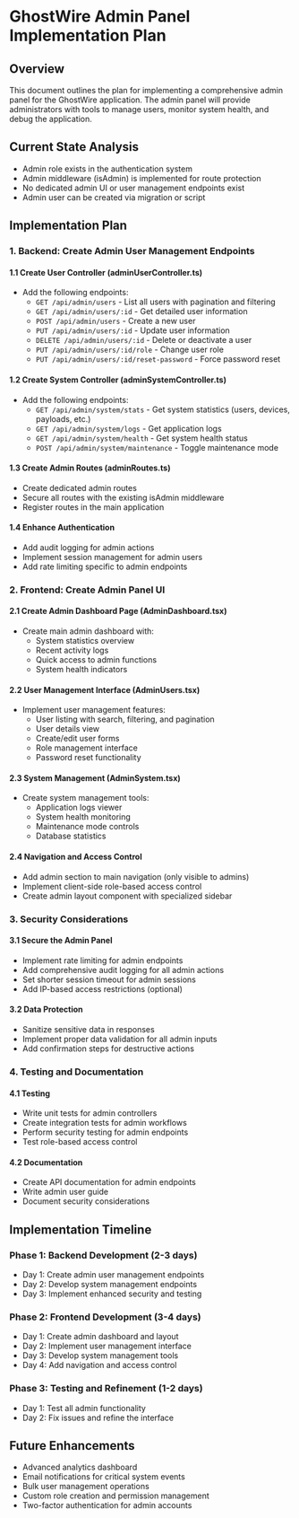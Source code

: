 # GhostWire Admin Panel Implementation Plan

## Overview
This document outlines the plan for implementing a comprehensive admin panel for the GhostWire application. The admin panel will provide administrators with tools to manage users, monitor system health, and debug the application.

## Current State Analysis
- Admin role exists in the authentication system
- Admin middleware (isAdmin) is implemented for route protection
- No dedicated admin UI or user management endpoints exist
- Admin user can be created via migration or script

## Implementation Plan

### 1. Backend: Create Admin User Management Endpoints

#### 1.1 Create User Controller (adminUserController.ts)
- Add the following endpoints:
  - `GET /api/admin/users` - List all users with pagination and filtering
  - `GET /api/admin/users/:id` - Get detailed user information
  - `POST /api/admin/users` - Create a new user
  - `PUT /api/admin/users/:id` - Update user information
  - `DELETE /api/admin/users/:id` - Delete or deactivate a user
  - `PUT /api/admin/users/:id/role` - Change user role
  - `PUT /api/admin/users/:id/reset-password` - Force password reset

#### 1.2 Create System Controller (adminSystemController.ts)
- Add the following endpoints:
  - `GET /api/admin/system/stats` - Get system statistics (users, devices, payloads, etc.)
  - `GET /api/admin/system/logs` - Get application logs
  - `GET /api/admin/system/health` - Get system health status
  - `POST /api/admin/system/maintenance` - Toggle maintenance mode

#### 1.3 Create Admin Routes (adminRoutes.ts)
- Create dedicated admin routes
- Secure all routes with the existing isAdmin middleware
- Register routes in the main application

#### 1.4 Enhance Authentication
- Add audit logging for admin actions
- Implement session management for admin users
- Add rate limiting specific to admin endpoints

### 2. Frontend: Create Admin Panel UI

#### 2.1 Create Admin Dashboard Page (AdminDashboard.tsx)
- Create main admin dashboard with:
  - System statistics overview
  - Recent activity logs
  - Quick access to admin functions
  - System health indicators

#### 2.2 User Management Interface (AdminUsers.tsx)
- Implement user management features:
  - User listing with search, filtering, and pagination
  - User details view
  - Create/edit user forms
  - Role management interface
  - Password reset functionality

#### 2.3 System Management (AdminSystem.tsx)
- Create system management tools:
  - Application logs viewer
  - System health monitoring
  - Maintenance mode controls
  - Database statistics

#### 2.4 Navigation and Access Control
- Add admin section to main navigation (only visible to admins)
- Implement client-side role-based access control
- Create admin layout component with specialized sidebar

### 3. Security Considerations

#### 3.1 Secure the Admin Panel
- Implement rate limiting for admin endpoints
- Add comprehensive audit logging for all admin actions
- Set shorter session timeout for admin sessions
- Add IP-based access restrictions (optional)

#### 3.2 Data Protection
- Sanitize sensitive data in responses
- Implement proper data validation for all admin inputs
- Add confirmation steps for destructive actions

### 4. Testing and Documentation

#### 4.1 Testing
- Write unit tests for admin controllers
- Create integration tests for admin workflows
- Perform security testing for admin endpoints
- Test role-based access control

#### 4.2 Documentation
- Create API documentation for admin endpoints
- Write admin user guide
- Document security considerations

## Implementation Timeline

### Phase 1: Backend Development (2-3 days)
- Day 1: Create admin user management endpoints
- Day 2: Develop system management endpoints
- Day 3: Implement enhanced security and testing

### Phase 2: Frontend Development (3-4 days)
- Day 1: Create admin dashboard and layout
- Day 2: Implement user management interface
- Day 3: Develop system management tools
- Day 4: Add navigation and access control

### Phase 3: Testing and Refinement (1-2 days)
- Day 1: Test all admin functionality
- Day 2: Fix issues and refine the interface

## Future Enhancements
- Advanced analytics dashboard
- Email notifications for critical system events
- Bulk user management operations
- Custom role creation and permission management
- Two-factor authentication for admin accounts

